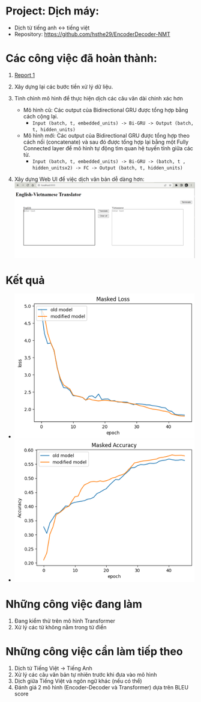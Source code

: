 # Project: Dịch máy:
   - Dịch từ tiếng anh <-> tiếng việt
   - Repository: https://github.com/hsthe29/EncoderDecoder-NMT

# Các công việc đã hoàn thành:

1. [Report 1](REPORT_1.md)
2. Xây dựng lại các bước tiền xử lý dữ liệu.
3. Tinh chỉnh mô hình để thực hiện dịch các câu văn dài chính xác hơn
   - Mô hình cũ: Các output của Bidirectional GRU được tổng hợp bằng cách cộng lại.
      - `Input (batch, t, embedded_units) -> Bi-GRU -> Output (batch, t, hidden_units)`
   - Mô hình mới: Các output của Bidirectional GRU được tổng hợp theo cách nối (concatenate) và sau đó được
   tổng hợp lại bằng một Fully Connected layer để mô hình tự động tìm quan hệ tuyến tính giữa các từ.
     - `Input (batch, t, embedded_units) -> Bi-GRU -> (batch, t , hidden_unitsx2) -> FC -> Output (batch, t, hidden_units)`

4. Xây dựng Web UI để việc dịch văn bản dễ dàng hơn:
   ![img.png](result/ui.png)

# Kết quả
   - ![img.png](result/train/modified_loss.png)
   - ![img.png](result/train/modified_acc.png)

# Những công việc đang làm
1. Đang kiểm thử trên mô hình Transformer
2. Xử lý các từ không nằm trong từ điển

# Những công việc cần làm tiếp theo
1. Dịch từ Tiếng Việt -> Tiếng Anh
2. Xử lý các câu văn bản tự nhiên trước khi đưa vào mô hình
3. Dịch giữa Tiếng Việt và ngôn ngữ khác (nếu có thể)
4. Đánh giá 2 mô hình (Encoder-Decoder và Transformer) dựa trên BLEU score